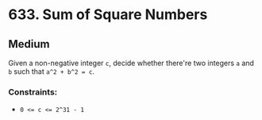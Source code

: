 # 633. Sum of Square Numbers

## Medium

Given a non-negative integer `c`, decide whether there're two integers `a` and `b` such that `a^2 + b^2 = c`.

### Constraints:

- `0 <= c <= 2^31 - 1`
